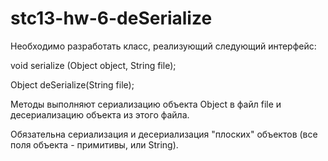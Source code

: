 # stc13-hw-6-deSerialize
Необходимо разработать класс, реализующий следующий интерфейс:

void serialize (Object object, String file);

Object deSerialize(String file);

Методы выполняют сериализацию объекта Object в файл file и десериализацию объекта из этого файла.

Обязательна сериализация и десериализация "плоских" объектов (все поля объекта - примитивы, или String).
